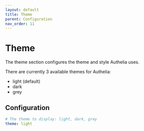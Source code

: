 ```yaml
---
layout: default
title: Theme
parent: Configuration
nav_order: 11
---
```


# Theme

The theme section configures the theme and style Authelia uses.

There are currently 3 available themes for Authelia:
* light (default)
* dark
* grey

## Configuration

```yaml
# The theme to display: light, dark, grey
theme: light
```